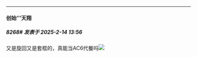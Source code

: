 ﻿
*****

####  创始’’’天翔  
##### 8268#       发表于 2025-2-14 13:56

又是旋回又是套框的，真能当AC6代餐吗<img src="https://static.saraba1st.com/image/smiley/face2017/067.png" referrerpolicy="no-referrer">

